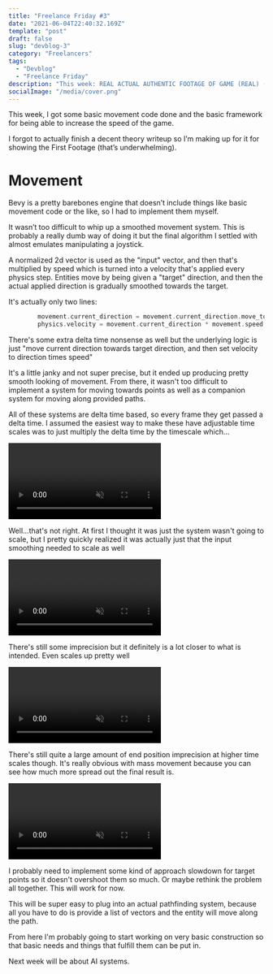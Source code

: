 ```yaml
---
title: "Freelance Friday #3"
date: "2021-06-04T22:40:32.169Z"
template: "post"
draft: false
slug: "devblog-3"
category: "Freelancers"
tags:
  - "Devblog"
  - "Freelance Friday"
description: "This week: REAL ACTUAL AUTHENTIC FOOTAGE OF GAME (REAL) (ALMOST DIED)"
socialImage: "/media/cover.png"
---
```

This week, I got some basic movement code done and the basic framework for being able to increase the speed of the game.

I forgot to actually finish a decent theory writeup so I’m making up for it for showing the First Footage (that’s underwhelming).

# Movement
Bevy is a pretty barebones engine that doesn’t include things like basic movement code or the like, so I had to implement them myself.

It wasn’t too difficult to whip up a smoothed movement system. This is probably a really dumb way of doing it but the final algorithm I settled with almost emulates manipulating a joystick.

A normalized 2d vector is used as the "input" vector, and then that's multiplied by speed which is turned into a velocity that's applied every physics step. Entities move by being given a "target"
direction, and then the actual applied direction is gradually smoothed towards the target.

It's actually only two lines:
```Rust
        movement.current_direction = movement.current_direction.move_towards(movement.target_direction, movement.accel * time.delta_seconds() * gametime.time_scale);
        physics.velocity = movement.current_direction * movement.speed;
```

There's some extra delta time nonsense as well but the underlying logic is just "move current direction towards target direction, and then set velocity to direction times speed"

It's a little janky and not super precise, but it ended up producing pretty smooth looking of movement. From there, it wasn't too difficult to implement a system for moving towards points as
well as a companion system for moving along provided paths.

All of these systems are delta time based, so every frame they get passed a delta time. I assumed the easiest way to make these have adjustable time scales was to just multiply the delta time by the
timescale which...

<video autoplay loop muted playsinline>
  <source src="/media/dev3/sproingy.mp4" type="video/mp4">
</video>

Well...that's not right. At first I thought it was just the system wasn't going to scale, but I pretty quickly realized it was actually just that the input smoothing needed to scale as well


<video autoplay loop muted playsinline>
  <source src="/media/dev3/adjusted.mp4" type="video/mp4">
</video>

There's still some imprecision but it definitely is a lot closer to what is intended. Even
scales up pretty well

<video autoplay loop muted playsinline>
  <source src="/media/dev3/mass_movement.mp4" type="video/mp4">
</video>

There's still quite a large amount of end position imprecision at higher time scales though.
It's really obvious with mass movement because you can see how much more spread out the final result is.

<video autoplay loop muted playsinline>
  <source src="/media/dev3/imprecision.mp4" type="video/mp4">
</video>

I probably need to implement some kind of approach slowdown for target points so it doesn't overshoot them so much. Or maybe rethink the problem all together. This will work for now.

This will be super easy to plug into an actual pathfinding system, because all you have to do is provide a list of vectors and the entity will move along the path.

From here I'm probably going to start working on very basic construction so that basic needs and things that fulfill them can be put in.

Next week will be about AI systems.